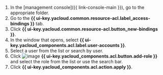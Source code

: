 1. In the [management console]({{ link-console-main }}), go to the appropriate folder.
1. Go to the **{{ ui-key.yacloud.common.resource-acl.label_access-bindings }}** tab.
1. Click **{{ ui-key.yacloud.common.resource-acl.button_new-bindings }}**.
1. In the window that opens, select **{{ ui-key.yacloud_components.acl.label.user-accounts }}**.
1. Select a user from the list or search by user.
1. Click ![image](../../_assets/console-icons/plus.svg) **{{ ui-key.yacloud_components.acl.button.add-role }}** and select the role from the list or use the search bar.
1. Click **{{ ui-key.yacloud_components.acl.action.apply }}**.